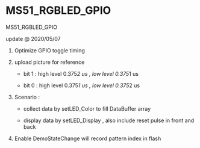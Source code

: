 # MS51_RGBLED_GPIO
 MS51_RGBLED_GPIO

update @ 2020/05/07

1. Optimize GPIO toggle timing 

2. upload picture for reference

	- bit 1 : high level 0.375*2 us , low level 0.375*1 us

	- bit 0 : high level 0.375*1 us , low level 0.375*2 us

3. Scenario : 

	- collect data by setLED_Color to fill DataBuffer array

	- display data by setLED_Display , also include reset pulse in front and back

4. Enable DemoStateChange will record pattern index in flash